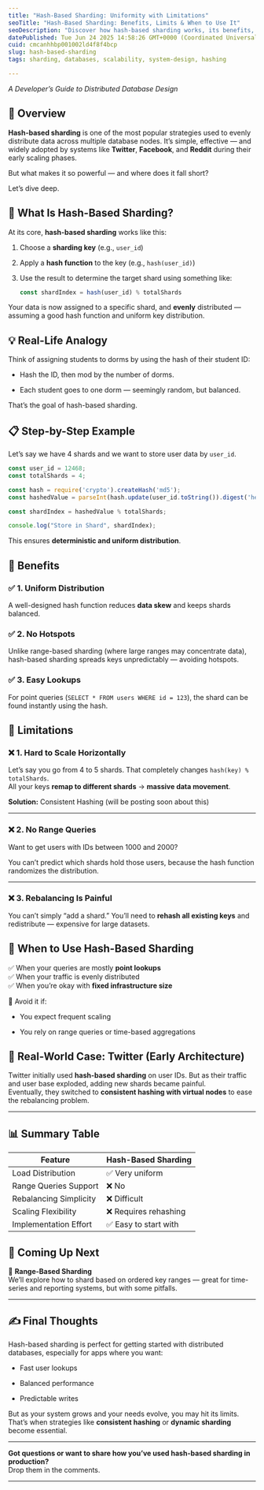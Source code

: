 ```yaml
---
title: "Hash-Based Sharding: Uniformity with Limitations"
seoTitle: "Hash-Based Sharding: Benefits, Limits & When to Use It"
seoDescription: "Discover how hash-based sharding works, its benefits, key limitations, and the best use cases in distributed systems."
datePublished: Tue Jun 24 2025 14:58:26 GMT+0000 (Coordinated Universal Time)
cuid: cmcanhhbp001002ld4f8f4bcp
slug: hash-based-sharding
tags: sharding, databases, scalability, system-design, hashing

---
```


*A Developer’s Guide to Distributed Database Design*

## 📌 Overview

**Hash-based sharding** is one of the most popular strategies used to evenly distribute data across multiple database nodes. It’s simple, effective — and widely adopted by systems like **Twitter**, **Facebook**, and **Reddit** during their early scaling phases.

But what makes it so powerful — and where does it fall short?

Let’s dive deep.

## 🧠 What Is Hash-Based Sharding?

At its core, **hash-based sharding** works like this:

1. Choose a **sharding key** (e.g., `user_id`)
    
2. Apply a **hash function** to the key (e.g., `hash(user_id)`)
    
3. Use the result to determine the target shard using something like:
    
    ```javascript
    const shardIndex = hash(user_id) % totalShards
    ```
    

Your data is now assigned to a specific shard, and **evenly** distributed — assuming a good hash function and uniform key distribution.

## 💡 Real-Life Analogy

Think of assigning students to dorms by using the hash of their student ID:

* Hash the ID, then mod by the number of dorms.
    
* Each student goes to one dorm — seemingly random, but balanced.
    

That’s the goal of hash-based sharding.

## 📋 Step-by-Step Example

Let’s say we have 4 shards and we want to store user data by `user_id`.

```javascript
const user_id = 12468;
const totalShards = 4;

const hash = require('crypto').createHash('md5');
const hashedValue = parseInt(hash.update(user_id.toString()).digest('hex').substring(0, 8), 16);

const shardIndex = hashedValue % totalShards;

console.log("Store in Shard", shardIndex);
```

This ensures **deterministic and uniform distribution**.

## 🧪 Benefits

### ✅ 1. Uniform Distribution

A well-designed hash function reduces **data skew** and keeps shards balanced.

### ✅ 2. No Hotspots

Unlike range-based sharding (where large ranges may concentrate data), hash-based sharding spreads keys unpredictably — avoiding hotspots.

### ✅ 3. Easy Lookups

For point queries (`SELECT * FROM users WHERE id = 123`), the shard can be found instantly using the hash.

## 🚫 Limitations

### ❌ 1. Hard to Scale Horizontally

Let’s say you go from 4 to 5 shards. That completely changes `hash(key) % totalShards`.  
All your keys **remap to different shards** → **massive data movement**.

**Solution:** Consistent Hashing (will be posting soon about this)

---

### ❌ 2. No Range Queries

Want to get users with IDs between 1000 and 2000?

You can’t predict which shards hold those users, because the hash function randomizes the distribution.

---

### ❌ 3. Rebalancing Is Painful

You can’t simply “add a shard.” You’ll need to **rehash all existing keys** and redistribute — expensive for large datasets.

## 🔁 When to Use Hash-Based Sharding

✅ When your queries are mostly **point lookups**  
✅ When your traffic is evenly distributed  
✅ When you’re okay with **fixed infrastructure size**

🚫 Avoid it if:

* You expect frequent scaling
    
* You rely on range queries or time-based aggregations
    

## 🔧 Real-World Case: Twitter (Early Architecture)

Twitter initially used **hash-based sharding** on user IDs. But as their traffic and user base exploded, adding new shards became painful.  
Eventually, they switched to **consistent hashing with virtual nodes** to ease the rebalancing problem.

---

## 📊 Summary Table

| Feature | Hash-Based Sharding |
| --- | --- |
| Load Distribution | ✅ Very uniform |
| Range Queries Support | ❌ No |
| Rebalancing Simplicity | ❌ Difficult |
| Scaling Flexibility | ❌ Requires rehashing |
| Implementation Effort | ✅ Easy to start with |

## 📘 Coming Up Next

📌 **Range-Based Sharding**  
We’ll explore how to shard based on ordered key ranges — great for time-series and reporting systems, but with some pitfalls.

---

## ✍️ Final Thoughts

Hash-based sharding is perfect for getting started with distributed databases, especially for apps where you want:

* Fast user lookups
    
* Balanced performance
    
* Predictable writes
    

But as your system grows and your needs evolve, you may hit its limits. That’s when strategies like **consistent hashing** or **dynamic sharding** become essential.

---

**Got questions or want to share how you’ve used hash-based sharding in production?**  
Drop them in the comments.

---